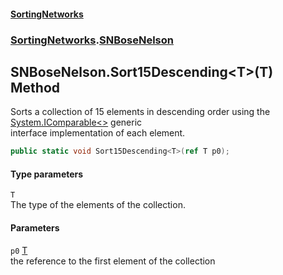 #### [SortingNetworks](./index.md 'index')
### [SortingNetworks](./SortingNetworks.md 'SortingNetworks').[SNBoseNelson](./SortingNetworks-SNBoseNelson.md 'SortingNetworks.SNBoseNelson')
## SNBoseNelson.Sort15Descending&lt;T&gt;(T) Method
Sorts a collection of 15 elements in descending order using the [System.IComparable&lt;&gt;](https://docs.microsoft.com/en-us/dotnet/api/System.IComparable-1 'System.IComparable`1') generic  
interface implementation of each element.  
```csharp
public static void Sort15Descending<T>(ref T p0);
```
#### Type parameters
<a name='SortingNetworks-SNBoseNelson-Sort15Descending-T-(T)-T'></a>
`T`  
The type of the elements of the collection.  
  
#### Parameters
<a name='SortingNetworks-SNBoseNelson-Sort15Descending-T-(T)-p0'></a>
`p0` [T](#SortingNetworks-SNBoseNelson-Sort15Descending-T-(T)-T 'SortingNetworks.SNBoseNelson.Sort15Descending&lt;T&gt;(T).T')  
the reference to the first element of the collection  
  

